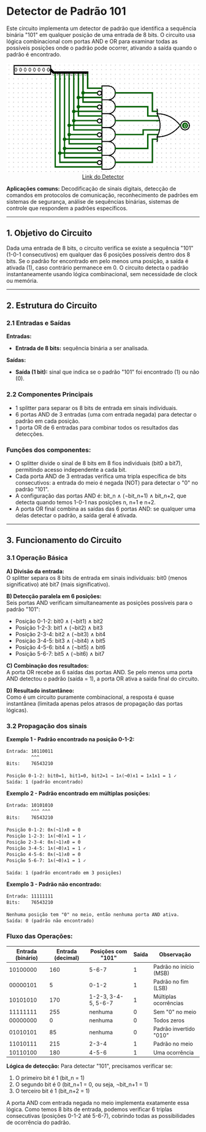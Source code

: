 # Detector de Padrão 101

Este circuito implementa um detector de padrão que identifica a sequência binária "101" em qualquer posição de uma entrada de 8 bits. O circuito usa lógica combinacional com portas AND e OR para examinar todas as possíveis posições onde o padrão pode ocorrer, ativando a saída quando o padrão é encontrado.

<p align="center">
  <img src="./Imagens/Decodificador_101.jpeg" alt="Detector 101"><br>
  <a href="./Detector-101.circ">Link do Detector</a>
</p>

**Aplicações comuns:** Decodificação de sinais digitais, detecção de comandos em protocolos de comunicação, reconhecimento de padrões em sistemas de segurança, análise de sequências binárias, sistemas de controle que respondem a padrões específicos.

---

## 1. Objetivo do Circuito

Dada uma entrada de 8 bits, o circuito verifica se existe a sequência "101" (1-0-1 consecutivos) em qualquer das 6 posições possíveis dentro dos 8 bits. Se o padrão for encontrado em pelo menos uma posição, a saída é ativada (1), caso contrário permanece em 0. O circuito detecta o padrão instantaneamente usando lógica combinacional, sem necessidade de clock ou memória.

---

## 2. Estrutura do Circuito

### 2.1 Entradas e Saídas
**Entradas:**
- **Entrada de 8 bits:** sequência binária a ser analisada.

**Saídas:**
- **Saída (1 bit):** sinal que indica se o padrão "101" foi encontrado (1) ou não (0).

### 2.2 Componentes Principais

- 1 splitter para separar os 8 bits de entrada em sinais individuais.
- 6 portas AND de 3 entradas (uma com entrada negada) para detectar o padrão em cada posição.
- 1 porta OR de 6 entradas para combinar todos os resultados das detecções.

### **Funções dos componentes:**
- O splitter divide o sinal de 8 bits em 8 fios individuais (bit0 a bit7), permitindo acesso independente a cada bit.
- Cada porta AND de 3 entradas verifica uma tripla específica de bits consecutivos: a entrada do meio é negada (NOT) para detectar o "0" no padrão "101".
- A configuração das portas AND é: bit_n ∧ (¬bit_n+1) ∧ bit_n+2, que detecta quando temos 1-0-1 nas posições n, n+1 e n+2.
- A porta OR final combina as saídas das 6 portas AND: se qualquer uma delas detectar o padrão, a saída geral é ativada.

---

## 3. Funcionamento do Circuito

### 3.1 Operação Básica

**A) Divisão da entrada:**  
O splitter separa os 8 bits de entrada em sinais individuais: bit0 (menos significativo) até bit7 (mais significativo).

**B) Detecção paralela em 6 posições:**  
Seis portas AND verificam simultaneamente as posições possíveis para o padrão "101":
- Posição 0-1-2: bit0 ∧ (¬bit1) ∧ bit2
- Posição 1-2-3: bit1 ∧ (¬bit2) ∧ bit3
- Posição 2-3-4: bit2 ∧ (¬bit3) ∧ bit4
- Posição 3-4-5: bit3 ∧ (¬bit4) ∧ bit5
- Posição 4-5-6: bit4 ∧ (¬bit5) ∧ bit6
- Posição 5-6-7: bit5 ∧ (¬bit6) ∧ bit7

**C) Combinação dos resultados:**  
A porta OR recebe as 6 saídas das portas AND. Se pelo menos uma porta AND detectou o padrão (saída = 1), a porta OR ativa a saída final do circuito.

**D) Resultado instantâneo:**  
Como é um circuito puramente combinacional, a resposta é quase instantânea (limitada apenas pelos atrasos de propagação das portas lógicas).

### 3.2 Propagação dos sinais

**Exemplo 1 - Padrão encontrado na posição 0-1-2:**
```
Entrada: 10110011
         ^^^
Bits:    76543210

Posição 0-1-2: bit0=1, bit1=0, bit2=1 → 1∧(¬0)∧1 = 1∧1∧1 = 1 ✓
Saída: 1 (padrão encontrado)
```

**Exemplo 2 - Padrão encontrado em múltiplas posições:**
```
Entrada: 10101010
         ^^^ ^^^
Bits:    76543210

Posição 0-1-2: 0∧(¬1)∧0 = 0
Posição 1-2-3: 1∧(¬0)∧1 = 1 ✓
Posição 2-3-4: 0∧(¬1)∧0 = 0
Posição 3-4-5: 1∧(¬0)∧1 = 1 ✓
Posição 4-5-6: 0∧(¬1)∧0 = 0
Posição 5-6-7: 1∧(¬0)∧1 = 1 ✓

Saída: 1 (padrão encontrado em 3 posições)
```

**Exemplo 3 - Padrão não encontrado:**
```
Entrada: 11111111
Bits:    76543210

Nenhuma posição tem "0" no meio, então nenhuma porta AND ativa.
Saída: 0 (padrão não encontrado)
```

### Fluxo das Operações:

| Entrada (binário) | Entrada (decimal) | Posições com "101" | Saída | Observação |
|-------------------|-------------------|---------------------|-------|------------|
| 10100000          | 160               | 5-6-7               | 1     | Padrão no início (MSB) |
| 00000101          | 5                 | 0-1-2               | 1     | Padrão no fim (LSB) |
| 10101010          | 170               | 1-2-3, 3-4-5, 5-6-7 | 1     | Múltiplas ocorrências |
| 11111111          | 255               | nenhuma             | 0     | Sem "0" no meio |
| 00000000          | 0                 | nenhuma             | 0     | Todos zeros |
| 01010101          | 85                | nenhuma             | 0     | Padrão invertido "010" |
| 11010111          | 215               | 2-3-4               | 1     | Padrão no meio |
| 10110100          | 180               | 4-5-6               | 1     | Uma ocorrência |

**Lógica de detecção:**
Para detectar "101", precisamos verificar se:
1. O primeiro bit é 1 (bit_n = 1)
2. O segundo bit é 0 (bit_n+1 = 0, ou seja, ¬bit_n+1 = 1)
3. O terceiro bit é 1 (bit_n+2 = 1)

A porta AND com entrada negada no meio implementa exatamente essa lógica. Como temos 8 bits de entrada, podemos verificar 6 triplas consecutivas (posições 0-1-2 até 5-6-7), cobrindo todas as possibilidades de ocorrência do padrão.
